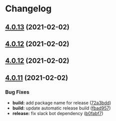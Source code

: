 # Changelog

## [4.0.13](https://github.com/electric-cash/elcash-wallet/compare/v4.0.12...v4.0.13) (2021-02-02)

## [4.0.12](https://github.com/electric-cash/elcash-wallet/compare/v4.0.11...v4.0.12) (2021-02-02)





## [4.0.12](https://github.com/electric-cash/elcash-wallet/compare/v4.0.11...v4.0.12) (2021-02-02)

## [4.0.11](https://github.com/electric-cash/elcash-wallet/compare/v4.0.10...v4.0.11) (2021-02-02)


### Bug Fixes

* **build:** add package name for release ([72a3bdd](https://github.com/electric-cash/elcash-wallet/commit/72a3bdd7fd8d67972761d7fe1f253ce08873acdc))
* **build:** update automatic release build ([fbad957](https://github.com/electric-cash/elcash-wallet/commit/fbad9576741f6dcc0367cc872b0e5ea966f85f23))
* **release:** fix slack bot dependency ([b0fabf7](https://github.com/electric-cash/elcash-wallet/commit/b0fabf7707b36efa7263e42516cb45fae0dece12))

